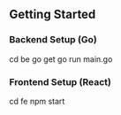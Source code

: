## Getting Started

### Backend Setup (Go)
   cd be
   go get
   go run main.go

### Frontend Setup (React)

   cd fe
   npm start

